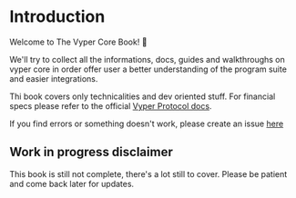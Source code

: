 # Introduction

Welcome to The Vyper Core Book! 🐍

We'll try to collect all the informations, docs, guides and walkthroughs on vyper core in order offer user a better understanding of the program suite and easier integrations.

Thi book covers only technicalities and dev oriented stuff. For financial specs please refer to the official [Vyper Protocol docs](https://docs.vyperprotocol.io/).

If you find errors or something doesn't work, please create an issue [here](https://github.com/vyper-protocol/vyper-core/issues)

## Work in progress disclaimer

This book is still not complete, there's a lot still to cover. Please be patient and come back later for updates.
